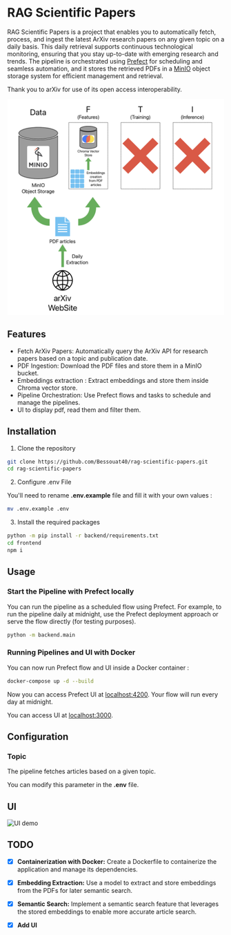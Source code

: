 # RAG Scientific Papers

RAG Scientific Papers is a project that enables you to automatically fetch, process, and ingest the latest ArXiv research papers on any given topic on a daily basis. This daily retrieval supports continuous technological monitoring, ensuring that you stay up-to-date with emerging research and trends. The pipeline is orchestrated using [Prefect](https://www.prefect.io/) for scheduling and seamless automation, and it stores the retrieved PDFs in a [MinIO](https://min.io/) object storage system for efficient management and retrieval.

Thank you to arXiv for use of its open access interoperability.

<div align="center">
    <img alt="RAGLight" height="500px" src="./media/schema.png">
</div>

## Features

- Fetch ArXiv Papers: Automatically query the ArXiv API for research papers based on a topic and publication date.
- PDF Ingestion: Download the PDF files and store them in a MinIO bucket.
- Embeddings extraction : Extract embeddings and store them inside Chroma vector store.
- Pipeline Orchestration: Use Prefect flows and tasks to schedule and manage the pipelines.
- UI to display pdf, read them and filter them.

## Installation

1. Clone the repository

```bash
git clone https://github.com/Bessouat40/rag-scientific-papers.git
cd rag-scientific-papers
```

2. Configure .env File

You'll need to rename **.env.example** file and fill it with your own values :

```bash
mv .env.example .env
```

3. Install the required packages

```bash
python -m pip install -r backend/requirements.txt
cd frontend
npm i
```

## Usage

### Start the Pipeline with Prefect locally

You can run the pipeline as a scheduled flow using Prefect. For example, to run the pipeline daily at midnight, use the Prefect deployment approach or serve the flow directly (for testing purposes).

```bash
python -m backend.main
```

### Running Pipelines and UI with Docker

You can now run Prefect flow and UI inside a Docker container :

```bash
docker-compose up -d --build
```

Now you can access Prefect UI at [localhost:4200](http://localhost:4200/dashboard).
Your flow will run every day at midnight.

You can access UI at [localhost:3000](http://localhost:3000).

## Configuration

### Topic

The pipeline fetches articles based on a given topic.

You can modify this parameter in the **.env** file.

## UI

![UI demo](./media/arxiv.gif)

## TODO

- [x] **Containerization with Docker:** Create a Dockerfile to containerize the application and manage its dependencies.

- [x] **Embedding Extraction:** Use a model to extract and store embeddings from the PDFs for later semantic search.

- [x] **Semantic Search:** Implement a semantic search feature that leverages the stored embeddings to enable more accurate article search.

- [x] **Add UI**
